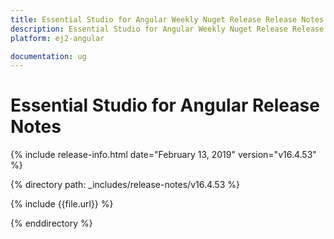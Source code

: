 ```yaml
---
title: Essential Studio for Angular Weekly Nuget Release Release Notes  
description: Essential Studio for Angular Weekly Nuget Release Release Notes  
platform: ej2-angular

documentation: ug
---
```


# Essential Studio for  Angular  Release Notes  

{% include release-info.html date="February 13, 2019"   version="v16.4.53"  %} 

{% directory path: _includes/release-notes/v16.4.53 %}

{% include {{file.url}} %}

{% enddirectory %}

